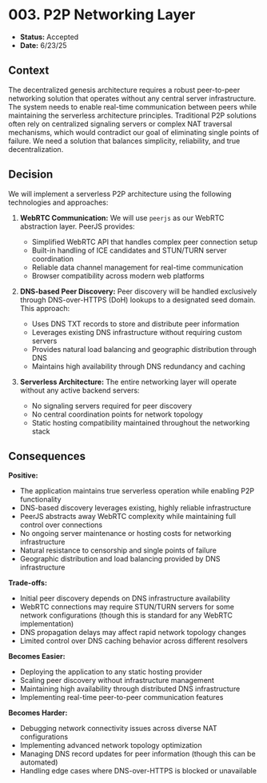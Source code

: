# 003. P2P Networking Layer

- **Status:** Accepted
- **Date:** 6/23/25

## Context

The decentralized genesis architecture requires a robust peer-to-peer networking solution that operates without any central server infrastructure. The system needs to enable real-time communication between peers while maintaining the serverless architecture principles. Traditional P2P solutions often rely on centralized signaling servers or complex NAT traversal mechanisms, which would contradict our goal of eliminating single points of failure. We need a solution that balances simplicity, reliability, and true decentralization.

## Decision

We will implement a serverless P2P architecture using the following technologies and approaches:

1. **WebRTC Communication:** We will use `peerjs` as our WebRTC abstraction layer. PeerJS provides:
   - Simplified WebRTC API that handles complex peer connection setup
   - Built-in handling of ICE candidates and STUN/TURN server coordination
   - Reliable data channel management for real-time communication
   - Browser compatibility across modern web platforms

2. **DNS-based Peer Discovery:** Peer discovery will be handled exclusively through DNS-over-HTTPS (DoH) lookups to a designated seed domain. This approach:
   - Uses DNS TXT records to store and distribute peer information
   - Leverages existing DNS infrastructure without requiring custom servers
   - Provides natural load balancing and geographic distribution through DNS
   - Maintains high availability through DNS redundancy and caching

3. **Serverless Architecture:** The entire networking layer will operate without any active backend servers:
   - No signaling servers required for peer discovery
   - No central coordination points for network topology
   - Static hosting compatibility maintained throughout the networking stack

## Consequences

**Positive:**
- The application maintains true serverless operation while enabling P2P functionality
- DNS-based discovery leverages existing, highly reliable infrastructure
- PeerJS abstracts away WebRTC complexity while maintaining full control over connections
- No ongoing server maintenance or hosting costs for networking infrastructure
- Natural resistance to censorship and single points of failure
- Geographic distribution and load balancing provided by DNS infrastructure

**Trade-offs:**
- Initial peer discovery depends on DNS infrastructure availability
- WebRTC connections may require STUN/TURN servers for some network configurations (though this is standard for any WebRTC implementation)
- DNS propagation delays may affect rapid network topology changes
- Limited control over DNS caching behavior across different resolvers

**Becomes Easier:**
- Deploying the application to any static hosting provider
- Scaling peer discovery without infrastructure management
- Maintaining high availability through distributed DNS infrastructure
- Implementing real-time peer-to-peer communication features

**Becomes Harder:**
- Debugging network connectivity issues across diverse NAT configurations
- Implementing advanced network topology optimization
- Managing DNS record updates for peer information (though this can be automated)
- Handling edge cases where DNS-over-HTTPS is blocked or unavailable 